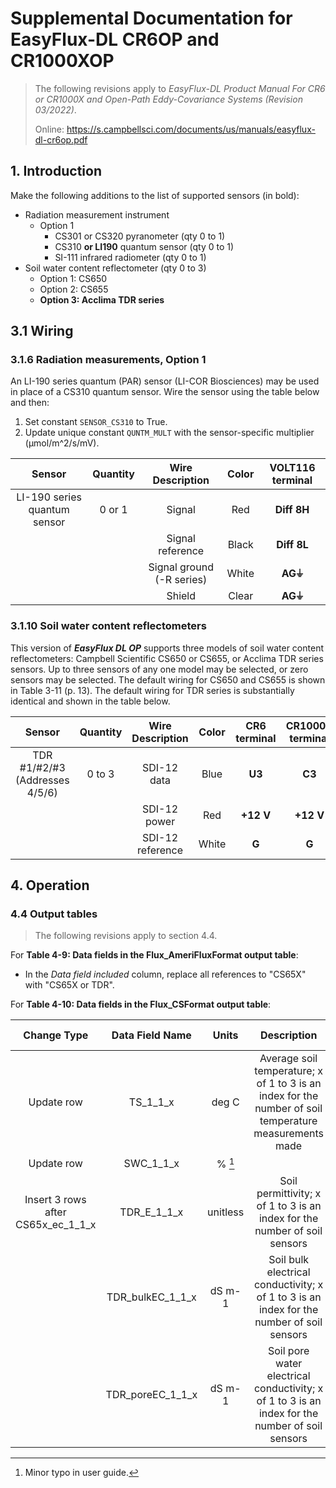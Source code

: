 # Supplemental Documentation for EasyFlux-DL CR6OP and CR1000XOP

> The following revisions apply to *EasyFlux-DL Product Manual For CR6 or CR1000X and Open-Path Eddy-Covariance Systems (Revision 03/2022)*.
>
> Online: https://s.campbellsci.com/documents/us/manuals/easyflux-dl-cr6op.pdf

## 1. Introduction

Make the following additions to the list of supported sensors (in bold):

* Radiation measurement instrument
    * Option 1
        * CS301 or CS320 pyranometer (qty 0 to 1)
        * CS310 **or LI190** quantum sensor (qty 0 to 1)
        * SI-111 infrared radiometer (qty 0 to 1)
* Soil water content reflectometer (qty 0 to 3)
    * Option 1: CS650
    * Option 2: CS655
    * **Option 3: Acclima TDR series**

## 3.1 Wiring

### 3.1.6 Radiation measurements, Option 1

An LI-190 series quantum (PAR) sensor (LI-COR Biosciences) may be used in place
of a CS310 quantum sensor. Wire the sensor using the table below and then:

1. Set constant `SENSOR_CS310` to True.
1. Update unique constant `QUNTM_MULT` with the sensor-specific multiplier (&micro;mol/m^2/s/mV).

| Sensor | Quantity | Wire Description | Color | VOLT116 terminal |
|:-:|:-:|:-:|:-:|:-:|
| LI-190 series quantum sensor | 0 or 1 | Signal | Red | **Diff 8H** |
| | | Signal reference | Black | **Diff 8L** |
| | | Signal ground (-R series) | White | **AG&#x23DA;** |
| | | Shield | Clear | **AG&#x23DA;** |

### 3.1.10 Soil water content reflectometers

This version of ***EasyFlux DL OP*** supports three models of soil water content reflectometers:
Campbell Scientific CS650 or CS655, or Acclima TDR series sensors. 
Up to three sensors of any one model may be selected, or zero sensors may be selected.
The default wiring for CS650 and CS655 is shown in Table 3-11 (p. 13).
The default wiring for TDR series is substantially identical and shown in the table below.

| Sensor | Quantity | Wire Description | Color | CR6 terminal | CR1000X terminal |
|:-:|:-:|:-:|:-:|:-:|:-:|
| TDR #1/#2/#3<br />(Addresses 4/5/6) | 0 to 3 | SDI-12 data | Blue | **U3** | **C3** |
| | | SDI-12 power | Red | **+12 V** | **+12 V** |
| | | SDI-12 reference | White | **G** | **G** |

## 4. Operation

### 4.4 Output tables

> The following revisions apply to section 4.4.

For **Table 4-9: Data fields in the Flux_AmeriFluxFormat output table**:

* In the *Data field included* column, replace all references to "CS65X" with "CS65X or TDR".

For **Table 4-10: Data fields in the Flux_CSFormat output table**:

| Change Type | Data Field Name | Units | Description | Data Field Included |
|:-:|:-:|:-:|:-:|:-:|
| Update row | TS_1_1_x | deg C | Average soil temperature; x of 1 to 3 is an index for the number of soil temperature measurements made | If TCAV, CS65X or TDR is used (if both, TCAV temperature is used) |
| Update row | SWC_1_1_x | % [^1] | | |
| Insert 3 rows after CS65x_ec_1_1_x | TDR_E_1_1_x | unitless | Soil permittivity; x of 1 to 3 is an index for the number of soil sensors | If TDR is used |
| | TDR_bulkEC_1_1_x | dS m-1 | Soil bulk electrical conductivity; x of 1 to 3 is an index for the number of soil sensors | If TDR is used |
| | TDR_poreEC_1_1_x | dS m-1 | Soil pore water electrical conductivity; x of 1 to 3 is an index for the number of soil sensors | If TDR is used |


[^1]: Minor typo in user guide. 
